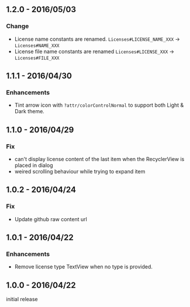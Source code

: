 ## 1.2.0 - 2016/05/03

### Change

- License name constants are renamed. `Licenses#LICENSE_NAME_XXX` -> `Licenses#NAME_XXX`
- License file name constants are renamed `Licenses#LICENSE_XXX` -> `Licenses#FILE_XXX`


## 1.1.1 - 2016/04/30

### Enhancements

- Tint arrow icon with `?attr/colorControlNormal` to support both Light & Dark theme.


## 1.1.0 - 2016/04/29

### Fix

- can't display license content of the last item when the RecyclerView is placed in dialog
- weired scrolling behaviour while trying to expand item


## 1.0.2 - 2016/04/24

### Fix

- Update github raw content url



## 1.0.1 - 2016/04/22

### Enhancements

- Remove license type TextView when no type is provided.


## 1.0.0 - 2016/04/22

initial release
